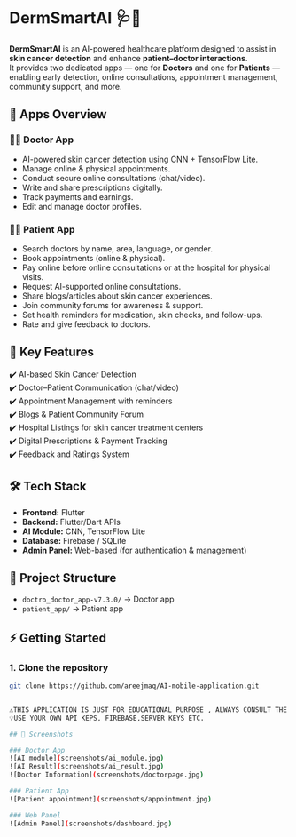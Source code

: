 # DermSmartAI 🩺🤖

**DermSmartAI** is an AI-powered healthcare platform designed to assist in **skin cancer detection** and enhance **patient–doctor interactions**.  
It provides two dedicated apps — one for **Doctors** and one for **Patients** — enabling early detection, online consultations, appointment management, community support, and more.  
## 📱 Apps Overview

### 👨‍⚕️ Doctor App
- AI-powered skin cancer detection using CNN + TensorFlow Lite.  
- Manage online & physical appointments.  
- Conduct secure online consultations (chat/video).  
- Write and share prescriptions digitally.  
- Track payments and earnings.  
- Edit and manage doctor profiles.  

### 🧑‍⚕️ Patient App
- Search doctors by name, area, language, or gender.  
- Book appointments (online & physical).  
- Pay online before online consultations or at the hospital for physical visits.  
- Request AI-supported online consultations.  
- Share blogs/articles about skin cancer experiences.  
- Join community forums for awareness & support.  
- Set health reminders for medication, skin checks, and follow-ups.  
- Rate and give feedback to doctors.  

## 🚀 Key Features
✔️ AI-based Skin Cancer Detection  
✔️ Doctor–Patient Communication (chat/video)  
✔️ Appointment Management with reminders  
✔️ Blogs & Patient Community Forum  
✔️ Hospital Listings for skin cancer treatment centers  
✔️ Digital Prescriptions & Payment Tracking  
✔️ Feedback and Ratings System  

## 🛠️ Tech Stack
- **Frontend:** Flutter  
- **Backend:** Flutter/Dart APIs  
- **AI Module:** CNN, TensorFlow Lite  
- **Database:** Firebase / SQLite  
- **Admin Panel:** Web-based (for authentication & management)  

## 📂 Project Structure
- `doctro_doctor_app-v7.3.0/` → Doctor app  
- `patient_app/` → Patient app  

## ⚡ Getting Started

### 1. Clone the repository
```bash
git clone https://github.com/areejmaq/AI-mobile-application.git


⚠️THIS APPLICATION IS JUST FOR EDUCATIONAL PURPOSE , ALWAYS CONSULT THE DOCTOR FOR HEALTH ISSUES.
💡USE YOUR OWN API KEPS, FIREBASE,SERVER KEYS ETC.

## 📸 Screenshots

### Doctor App
![AI module](screenshots/ai_module.jpg)
![AI Result](screenshots/ai_result.jpg)
![Doctor Information](screenshots/doctorpage.jpg)

### Patient App
![Patient appointment](screenshots/appointment.jpg)

### Web Panel
![Admin Panel](screenshots/dashboard.jpg)
